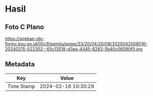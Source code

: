 # Hasil

## Foto C Plano

https://sirekap-obj-formc.kpu.go.id/00c9/pemilu/ppwp/33/20/04/20/08/3320042008016-20240215-022302--65c13518-d3ea-4445-8283-5b40c06590f0.jpg


## Metadata

| Key        | Value               |
| ---------- | ------------------- |
| Time Stamp | 2024-02-16 10:30:29 |



